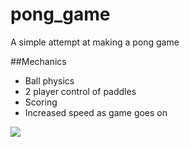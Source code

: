 # pong_game
 A simple attempt at making a pong game

##Mechanics
* Ball physics
* 2 player control of paddles
* Scoring
* Increased speed as game goes on

![](https://www.phildrysdale.com/wp-content/uploads/2022/09/Pong01.png)

